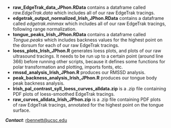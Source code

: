 - **raw_EdgeTrak_data_JPhon.RData** contains a dataframe called *raw.EdgeTrak.data* which includes all of our raw EdgeTrak tracings.
- **edgetrak_output_normalized_Irish_JPhon.RData** contains a dataframe called *edgetrak.minmax* which includes all of our raw EdgeTrak tracings, following range normalization.
- **tongue_peaks_Irish_JPhon.RData** contains a dataframe called *Tongue.peaks* which includes backness values for the highest point on the dorsum for each of our raw EdgeTrak tracings.
- **loess_plots_Irish_JPhon.R** generates loess plots, and plots of our raw ultrasound tracings. It needs to be run up to a certain point (around line 366) before running other scripts, because it defines some functions for polar transformation and plotting, imports fonts, etc.
- **rmssd_analysis_Irish_JPhon.R** produces our RMSSD analysis.
- **peak_backness_analysis_Irish_JPhon.R** produces our tongue body peak backness analysis.
- **Irish_pal_contrast_syll_loess_curves_alldata.zip** is a .zip file containing PDF plots of loess-smoothed EdgeTrak tracings.
- **raw_curves_alldata_Irish_JPhon.zip** is a .zip file containing PDF plots of raw EdgeTrak tracings, annotated for the highest point on the tongue surface.

***Contact***: rbennett@ucsc.edu
